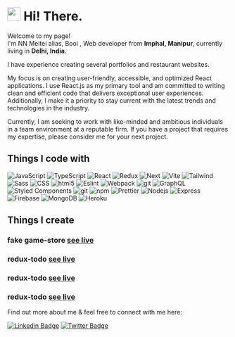 <h1><img src="https://emojis.slackmojis.com/emojis/images/1531849430/4246/blob-sunglasses.gif?1531849430" width="30"/> Hi! There.</h1>

<p>Welcome to my page! </br> I'm NN Meitei alias, Booi , Web developer from <b>Imphal, Manipur</b>, currently living in <b>Delhi, India</b>. </p>

I have experience creating several portfolios and restaurant websites.

My focus is on creating user-friendly, accessible, and optimized React applications. I use React.js as my primary tool and am committed to writing clean and efficient code that delivers exceptional user experiences. Additionally, I make it a priority to stay current with the latest trends and technologies in the industry.

Currently, I am seeking to work with like-minded and ambitious individuals in a team environment at a reputable firm. If you have a project that requires my expertise, please consider me for your next project.

<h2>Things I code with</h2>

<p>
  <img alt="JavaScript" src="https://img.shields.io/badge/-JavaScript-F7DF1E?style=flat-square&logo=javascript&logoColor=black" />
  <img alt="TypeScript" src="https://img.shields.io/badge/-TypeScript-007ACC?style=flat-square&logo=typescript&logoColor=white" />
  <img alt="React" src="https://img.shields.io/badge/-React-45b8d8?style=flat-square&logo=react&logoColor=white" />
  <img alt="Redux" src="https://img.shields.io/badge/-Redux-764ABC?style=flat-square&logo=redux&logoColor=white" />
  
  <img alt="Next" src="https://img.shields.io/badge/-Next.js-000000?style=flat-square&logo=next-dot-js&logoColor=white" />
  <img alt="Vite" src="https://img.shields.io/badge/-Vite-646CFF?style=flat-square&logo=vite&logoColor=white" />

  <img alt="Tailwind" src="https://img.shields.io/badge/-TailwindCSS-38B2AC?style=flat-square&logo=tailwind-css&logoColor=white&labelColor=38B2AC&color=white" />
  <img alt="Sass" src="https://img.shields.io/badge/-Sass-CC6699?style=flat-square&logo=sass&logoColor=white" />
  <img alt="CSS" src="https://img.shields.io/badge/-CSS-1572B6?style=flat-square&logo=css3&logoColor=white" />
  <img alt="html5" src="https://img.shields.io/badge/-HTML5-E34F26?style=flat-square&logo=html5&logoColor=white" />
  
  <img alt="Eslint" src="https://img.shields.io/badge/-ESLint-4B32C3?style=flat-square&logo=eslint&logoColor=white" />
  <img alt="Webpack" src="https://img.shields.io/badge/-Webpack-8DD6F9?style=flat-square&logo=webpack&logoColor=white" /> 
  <img alt="git" src="https://img.shields.io/badge/-Git-black?style=flat-square&logo=git" />

  <img alt="GraphQL" src="https://img.shields.io/badge/-GraphQL-E10098?style=flat-square&logo=graphql&logoColor=white" />
 
  <img alt="Styled Components" src="https://img.shields.io/badge/-Styled_Components-db7092?style=flat-square&logo=styled-components&logoColor=white" />
  <img alt="git" src="https://img.shields.io/badge/-Git-F05032?style=flat-square&logo=git&logoColor=white" />

  <img alt="npm" src="https://img.shields.io/badge/-NPM-CB3837?style=flat-square&logo=npm&logoColor=white" />
  <img alt="Prettier" src="https://img.shields.io/badge/-Prettier-F7B93E?style=flat-square&logo=prettier&logoColor=white" />
  
   <img alt="Nodejs" src="https://img.shields.io/badge/-Nodejs-43853d?style=flat-square&logo=Node.js&logoColor=white" />
  <img alt="Express" src="https://img.shields.io/badge/-Express.js-000000?style=flat-square&logo=express&logoColor=white" />
  
  <img alt="Firebase" src="https://img.shields.io/badge/-Firebase-FFCA28?style=flat-square&logo=firebase&logoColor=black" />
  <img alt="MongoDB" src="https://img.shields.io/badge/-MongoDB-47A248?style=flat-square&logo=mongodb&logoColor=white" />
  <img alt="Heroku" src="https://img.shields.io/badge/-Heroku-430098?style=flat-square&logo=heroku&logoColor=white" />

</p>

<h2>Things I create</h2>
<p> 
  <h3> fake game-store 
    <a href="https://booi-dev.github.io/fake-gamestore/">see live</a>
  </h3>
  <h3> redux-todo 
    <a href="https://booi-dev.github.io/todo-redux-app/">see live</a>
  </h3>
   <h3> redux-todo 
    <a href="https://booi-dev.github.io/weather-app/">see live</a>
  </h3>
   <h3> redux-todo 
    <a href="https://booi-dev.github.io/tic-tac-toe/">see live</a>
  </h3>
 </p>


Find out more about me & feel free to connect with me here:

[![Linkedin Badge](https://img.shields.io/badge/-nnmeitei-blue?style=flat-square&logo=Linkedin&logoColor=white&link=https://www.linkedin.com/in/ludehsar/)]([https://www.linkedin.com/in/ludehsar/](https://www.linkedin.com/in/nnganthoimeitei/))  [![Twitter Badge](https://img.shields.io/badge/-booi.dev-blue?style=flat-square&logo=Twitter&logoColor=white&link=https://www.linkedin.com/in/ludehsar/)]([https://www.linkedin.com/in/ludehsar/](https://twitter.com/booi_mangang))
